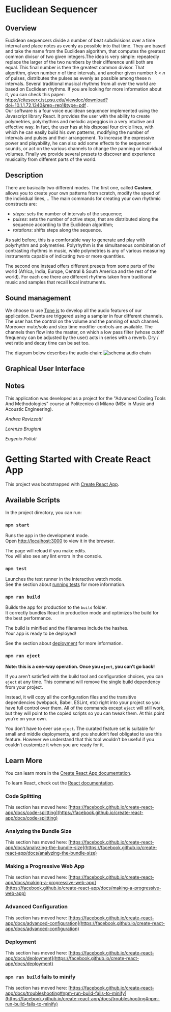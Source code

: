 # Euclidean Sequencer

## Overview
Euclidean sequencers divide a number of beat subdivisions over a time interval and place notes as evenly as possible into that time. They are based and take the name from the Euclidean algorithm, that computes the greatest common divisor of two given integers.The idea is very simple: repeatedly replace the larger of the two numbers by their difference until both are equal. This final number is then the greatest common divisor. That algorithm, given number *n* of time intervals, and another given number *k* < *n* of pulses, distributes the pulses as evenly as possible among these n intervals. Several traditional musical rhythms from all over the world are based on Euclidean rhythms. If you are looking for more information about it, you can check this paper: https://citeseerx.ist.psu.edu/viewdoc/download?doi=10.1.1.72.1340&rep=rep1&type=pdf .\
Our software is a four voice euclidean sequencer implemented using the Javascript library React. It provides the user with the ability to create polymetries, polyrhythms and melodic arpeggios in a very intuitive and effective way. In fact, the user has at his disposal four circle lines, with which he can easily build his own patterns, modifying the number of intervals and pulses and their arrangement. To increase the expressive power and playability, he can also add some effects to the sequencer sounds, or act on the various channels to change the panning or individual volumes. Finally we provide several presets to discover and experience musicality from different parts of the world.

## Description

There are basically two different modes. The first one, called **Custom**, allows you to create your own patterns from scratch, modify the speed of the individual lines, .. 
The main commands for creating your own rhythmic constructs are:
* *steps*: sets the number of intervals of the sequence;
* *pulses*: sets the number of active steps, that are distributed along the sequence according to the Euclidean algorithm;
* *rotations*: shifts steps along the sequence.

As said before, this is a comfortable way to generate and play with polyrhythm and polymetries.
Polyrhythm is the simultaneous combination of contrasting rhythms in music, while polymetries is any of various measuring instruments capable of indicating two or more quantities.


The second one instead offers different presets from some parts of the world (Africa, India, Europe, Central & South America and the rest of the world). 
For each one there are different rhythms taken from traditional music and samples that recall local instruments.

###

## Sound management

We choose to use [Tone js](https://tonejs.github.io/) to develop all the audio features of our application. Events are triggered using a sampler in four different channels. The user has the control on the volume and the panning of each channel. Moreover mute/solo and step time modifier controls are available. 
The channels then flow into the master, on which a low pass filter (whose cutoff frequency can be adjusted by the user) acts in series with a reverb. Dry / wet ratio and decay time can be set too.


The diagram below describes the audio chain:
![schema audio chain](https://user-images.githubusercontent.com/58279476/134890257-ceb31fec-a9ef-4275-b9a2-50eed7b94f90.PNG)

## Graphical User Interface




## Notes

This application was developed as a project for the "Advanced Coding Tools And Methodologies" course at Politecnico di Milano (MSc in Music and Acoustic Engineering).

*Andrea Ravizzotti*

*Lorenzo Brugioni*

*Eugenio Poliuti*


# Getting Started with Create React App

This project was bootstrapped with [Create React App](https://github.com/facebook/create-react-app).

## Available Scripts

In the project directory, you can run:

### `npm start`

Runs the app in the development mode.\
Open [http://localhost:3000](http://localhost:3000) to view it in the browser.

The page will reload if you make edits.\
You will also see any lint errors in the console.

### `npm test`

Launches the test runner in the interactive watch mode.\
See the section about [running tests](https://facebook.github.io/create-react-app/docs/running-tests) for more information.

### `npm run build`

Builds the app for production to the `build` folder.\
It correctly bundles React in production mode and optimizes the build for the best performance.

The build is minified and the filenames include the hashes.\
Your app is ready to be deployed!

See the section about [deployment](https://facebook.github.io/create-react-app/docs/deployment) for more information.

### `npm run eject`

**Note: this is a one-way operation. Once you `eject`, you can’t go back!**

If you aren’t satisfied with the build tool and configuration choices, you can `eject` at any time. This command will remove the single build dependency from your project.

Instead, it will copy all the configuration files and the transitive dependencies (webpack, Babel, ESLint, etc) right into your project so you have full control over them. All of the commands except `eject` will still work, but they will point to the copied scripts so you can tweak them. At this point you’re on your own.

You don’t have to ever use `eject`. The curated feature set is suitable for small and middle deployments, and you shouldn’t feel obligated to use this feature. However we understand that this tool wouldn’t be useful if you couldn’t customize it when you are ready for it.

## Learn More

You can learn more in the [Create React App documentation](https://facebook.github.io/create-react-app/docs/getting-started).

To learn React, check out the [React documentation](https://reactjs.org/).

### Code Splitting

This section has moved here: [https://facebook.github.io/create-react-app/docs/code-splitting](https://facebook.github.io/create-react-app/docs/code-splitting)

### Analyzing the Bundle Size

This section has moved here: [https://facebook.github.io/create-react-app/docs/analyzing-the-bundle-size](https://facebook.github.io/create-react-app/docs/analyzing-the-bundle-size)

### Making a Progressive Web App

This section has moved here: [https://facebook.github.io/create-react-app/docs/making-a-progressive-web-app](https://facebook.github.io/create-react-app/docs/making-a-progressive-web-app)

### Advanced Configuration

This section has moved here: [https://facebook.github.io/create-react-app/docs/advanced-configuration](https://facebook.github.io/create-react-app/docs/advanced-configuration)

### Deployment

This section has moved here: [https://facebook.github.io/create-react-app/docs/deployment](https://facebook.github.io/create-react-app/docs/deployment)

### `npm run build` fails to minify

This section has moved here: [https://facebook.github.io/create-react-app/docs/troubleshooting#npm-run-build-fails-to-minify](https://facebook.github.io/create-react-app/docs/troubleshooting#npm-run-build-fails-to-minify)
